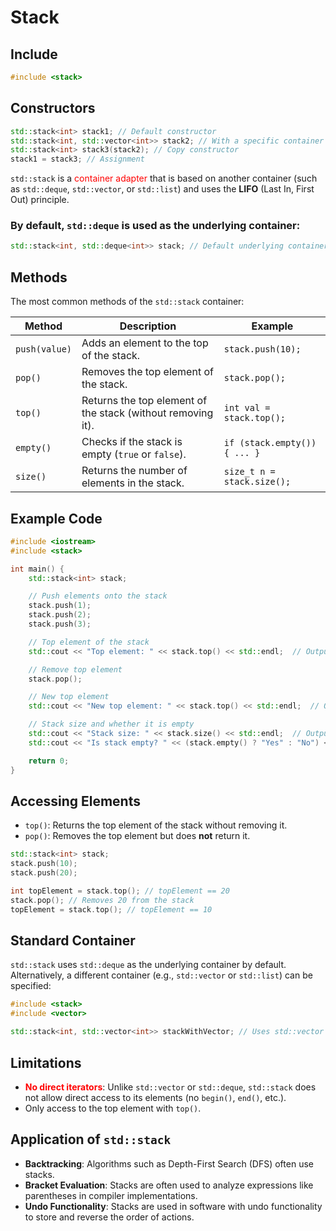 
# Stack
## Include
```cpp
#include <stack>
```

## Constructors
```cpp
std::stack<int> stack1; // Default constructor
std::stack<int, std::vector<int>> stack2; // With a specific container type (here std::vector)
std::stack<int> stack3(stack2); // Copy constructor
stack1 = stack3; // Assignment
```

`std::stack` is a <span style="color:red">container adapter</span> that is based on another container (such as `std::deque`, `std::vector`, or `std::list`) and uses the **LIFO** (Last In, First Out) principle.

### By default, `std::deque` is used as the underlying container:
```cpp
std::stack<int, std::deque<int>> stack; // Default underlying container
```

## Methods
The most common methods of the `std::stack` container:

| Method                     | Description                                                                 | Example                                         |
|----------------------------|-----------------------------------------------------------------------------|--------------------------------------------------|
| `push(value)`              | Adds an element to the top of the stack.                                   | `stack.push(10);`                                |
| `pop()`                    | Removes the top element of the stack.                                      | `stack.pop();`                                   |
| `top()`                    | Returns the top element of the stack (without removing it).                | `int val = stack.top();`                         |
| `empty()`                  | Checks if the stack is empty (`true` or `false`).                         | `if (stack.empty()) { ... }`                     |
| `size()`                   | Returns the number of elements in the stack.                               | `size_t n = stack.size();`                       |

## Example Code

```cpp
#include <iostream>
#include <stack>

int main() {
    std::stack<int> stack;

    // Push elements onto the stack
    stack.push(1);
    stack.push(2);
    stack.push(3);

    // Top element of the stack
    std::cout << "Top element: " << stack.top() << std::endl;  // Output: 3

    // Remove top element
    stack.pop();

    // New top element
    std::cout << "New top element: " << stack.top() << std::endl;  // Output: 2

    // Stack size and whether it is empty
    std::cout << "Stack size: " << stack.size() << std::endl;  // Output: 2
    std::cout << "Is stack empty? " << (stack.empty() ? "Yes" : "No") << std::endl;  // Output: No

    return 0;
}
```

## Accessing Elements
- `top()`: Returns the top element of the stack without removing it.
- `pop()`: Removes the top element but does **not** return it.

```cpp
std::stack<int> stack;
stack.push(10);
stack.push(20);

int topElement = stack.top(); // topElement == 20
stack.pop(); // Removes 20 from the stack
topElement = stack.top(); // topElement == 10
```

## Standard Container
`std::stack` uses `std::deque` as the underlying container by default. Alternatively, a different container (e.g., `std::vector` or `std::list`) can be specified:

```cpp
#include <stack>
#include <vector>

std::stack<int, std::vector<int>> stackWithVector; // Uses std::vector instead of std::deque
```

## Limitations
- <span style="color:red">**No direct iterators**</span>: Unlike `std::vector` or `std::deque`, `std::stack` does not allow direct access to its elements (no `begin()`, `end()`, etc.).
- Only access to the top element with `top()`.

## Application of `std::stack`
- **Backtracking**: Algorithms such as Depth-First Search (DFS) often use stacks.
- **Bracket Evaluation**: Stacks are often used to analyze expressions like parentheses in compiler implementations.
- **Undo Functionality**: Stacks are used in software with undo functionality to store and reverse the order of actions.
